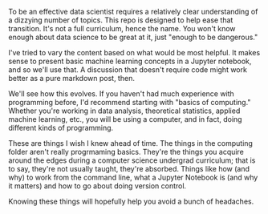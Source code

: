 To be an effective data scientist requires a relatively clear understanding of a dizzying number of topics. This repo is designed to help ease that transition. It's not a full curriculum, hence the name. You won't know enough about data science to be great at it, just "enough to be dangerous."

I've tried to vary the content based on what would be most helpful. It makes sense to present basic machine learning concepts in a Jupyter notebook, and so we'll use that. A discussion that doesn't require code might work better as a pure markdown post, then.

We'll see how this evolves. If you haven't had much experience with programming before, I'd recommend starting with "basics of computing." Whether you're working in data analysis, theoretical statistics, applied machine learning, etc., you will be using a computer, and in fact, doing different kinds of programming. 

These are things I wish I knew ahead of time. The things in the computing folder aren't really progrmaming basics. They're the things you acquire around the edges during a computer science undergrad curriculum; that is to say, they're not usually taught, they're absorbed. Things like how (and why) to work from the command line, what a Jupyter Notebook is (and why it matters) and how to go about doing version control. 

Knowing these things will hopefully help you avoid a bunch of headaches. 
